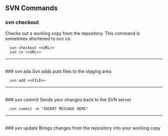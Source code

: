 ## SVN Commands

### svn checkout
Checks out a working copy from the repository. This command is sometimes shortened to svn co.
 
```linux
  svn checkout <<URL>>
  svn co <<URL>>
```   

---------------------------------------------------------------------------
<br />
### svn ada
Svn adds puts files to the staging area

```linux
  svn add <<FILE>>
```   

---------------------------------------------------------------------------
<br />
### svn commit
Sends your changes back to the SVN server

```linux
  svn commit -m "INSERT MESSAGE HERE"
```   


---------------------------------------------------------------------------
<br />
### svn update
Brings changes from the repository into your working copy
